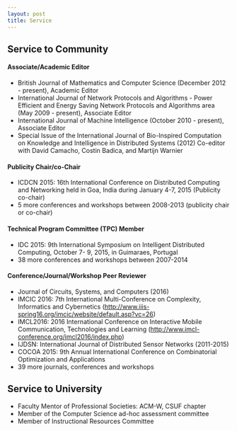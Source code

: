 ```yaml
---
layout: post
title: Service
---
```


## Service to Community

#### Associate/Academic Editor

* British Journal of Mathematics and Computer Science (December 2012 - present), Academic Editor
* International Journal of Network Protocols and Algorithms - Power Efficient and Energy Saving Network Protocols and Algorithms area (May 2009 - present), Associate Editor
* International Journal of Machine Intelligence (October 2010 - present), Associate Editor
* Special Issue of the International Journal of Bio-Inspired Computation on Knowledge and Intelligence in Distributed Systems (2012) Co-editor with David Camacho, Costin Badica, and Martijn Warnier

#### Publicity Chair/co-Chair

* ICDCN 2015: 16th International Conference on Distributed Computing and Networking held in Goa, India during January 4-7, 2015 (Publicity co-chair)
* 5 more conferences and workshops between 2008-2013 (publicity chair or co-chair)

#### Technical Program Committee (TPC) Member

* IDC 2015: 9th International Symposium on Intelligent Distributed Computing, October 7- 9, 2015, in Guimaraes, Portugal
* 38 more conferences and workshops between 2007-2014

#### Conference/Journal/Workshop Peer Reviewer

* Journal of Circuits, Systems, and Computers (2016)
* IMCIC 2016: 7th International Multi-Conference on Complexity, Informatics and Cybernetics (http://www.iiis-spring16.org/imcic/website/default.asp?vc=26)
* IMCL2016: 2016 International Conference on Interactive Mobile Communication, Technologies and Learning (http://www.imcl-conference.org/imcl2016/index.php)
* IJDSN: International Journal of Distributed Sensor Networks (2011-2015)
* COCOA 2015: 9th Annual International Conference on Combinatorial Optimization and Applications
* 39 more journals, conferences and workshops


## Service to University

* Faculty Mentor of Professional Societies: ACM-W, CSUF chapter
* Member of the Computer Science ad-hoc assessment committee
* Member of Instructional Resources Committee